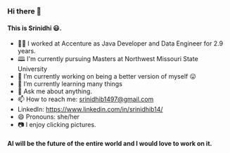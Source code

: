 ### Hi there 👋

#### This is Srinidhi 😃.

- 👩‍💻 I worked at Accenture as Java Developer and Data Engineer for 2.9 years.
- 🕮 I'm currently pursuing Masters at Northwest Missouri State University
- 🔭 I’m currently working on being a better version of myself 😛
- 🌱 I’m currently learning many things
- 💬 Ask me about anything. 
- 📫 How to reach me: srinidhib1497@gmail.com <br>
-    LinkedIn: https://www.linkedin.com/in/srinidhib14/
- 😄 Pronouns: she/her
- 📷 I enjoy clicking pictures.

#### AI will be the future of the entire world and I would love to work on it.



